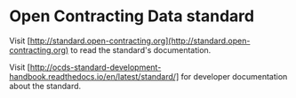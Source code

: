 # Open Contracting Data standard

Visit [http://standard.open-contracting.org](http://standard.open-contracting.org) to read the standard's documentation.

Visit [http://ocds-standard-development-handbook.readthedocs.io/en/latest/standard/] for developer documentation about the standard.
